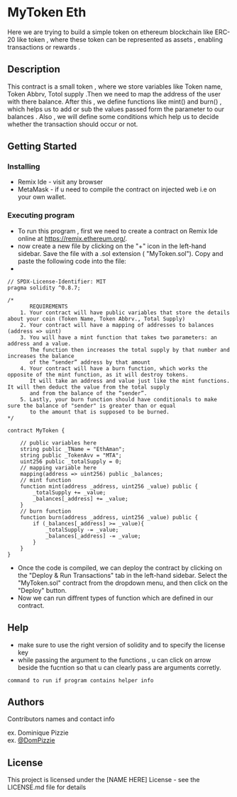 # MyToken Eth

Here we are trying to build a simple token on ethereum blockchain like ERC-20 like token , where these token can be represented as assets , enabling transactions or rewards .

## Description

This contract is a small token , where we store variables like Token name, Token Abbrv, Totol supply .Then we need to map the address of the user with there balance. After this , we define functions like mint() and burn() , which helps us to add or sub the values passed form the parameter to our balances . Also , we will define some conditions which help us to decide whether the transaction should occur or not. 

## Getting Started

### Installing

* Remix Ide - visit any browser 
* MetaMask  - if u need to compile the contract on injected web i.e on your own wallet.

### Executing program

* To run this program , first we need to create a contract on Remix Ide online at https://remix.ethereum.org/.
* now create a new file by clicking on the "+" icon in the left-hand sidebar. Save the file with a .sol extension ( "MyToken.sol"). Copy and paste the following code into the file:
* 
```
// SPDX-License-Identifier: MIT
pragma solidity ^0.8.7;

/*
       REQUIREMENTS
    1. Your contract will have public variables that store the details about your coin (Token Name, Token Abbrv., Total Supply)
    2. Your contract will have a mapping of addresses to balances (address => uint)
    3. You will have a mint function that takes two parameters: an address and a value. 
       The function then increases the total supply by that number and increases the balance 
       of the “sender” address by that amount
    4. Your contract will have a burn function, which works the opposite of the mint function, as it will destroy tokens. 
       It will take an address and value just like the mint functions. It will then deduct the value from the total supply 
       and from the balance of the “sender”.
    5. Lastly, your burn function should have conditionals to make sure the balance of "sender" is greater than or equal 
       to the amount that is supposed to be burned.
*/

contract MyToken {

    // public variables here
    string public _TName = "EthAman";
    string public _TokenAvv = "MTA";
    uint256 public _totalSupply = 0;
    // mapping variable here
    mapping(address => uint256) public _balances;
    // mint function
    function mint(address _address, uint256 _value) public {
        _totalSupply += _value;
        _balances[_address] += _value;
    }
    // burn function
    function burn(address _address, uint256 _value) public {
        if (_balances[_address] >= _value){
            _totalSupply -= _value;
            _balances[_address] -= _value;
        }
    }
}
```


* Once the code is compiled, we can deploy the contract by clicking on the "Deploy & Run Transactions" tab in the left-hand sidebar. Select the "MyToken.sol" contract from the dropdown menu, and then click on the "Deploy" button.
* Now we can run diffrent types of function which are defined in our contract.
## Help

* make sure to use the right version of solidity and to specify the license key
* while passing the argument to the functions , u can click on arrow beside the fucntion so that u can clearly pass are arguments corretly.
```
command to run if program contains helper info
```

## Authors

Contributors names and contact info

ex. Dominique Pizzie  
ex. [@DomPizzie](https://twitter.com/dompizzie)


## License

This project is licensed under the [NAME HERE] License - see the LICENSE.md file for details
